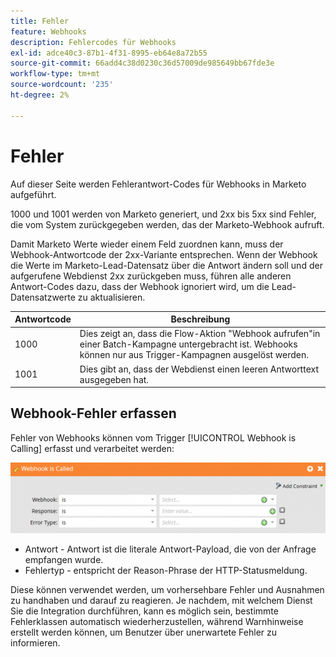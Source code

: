 ```yaml
---
title: Fehler
feature: Webhooks
description: Fehlercodes für Webhooks
exl-id: adce40c3-87b1-4f31-8995-eb64e8a72b55
source-git-commit: 66add4c38d0230c36d57009de985649bb67fde3e
workflow-type: tm+mt
source-wordcount: '235'
ht-degree: 2%

---
```


# Fehler

Auf dieser Seite werden Fehlerantwort-Codes für Webhooks in Marketo aufgeführt.

1000 und 1001 werden von Marketo generiert, und 2xx bis 5xx sind Fehler, die vom System zurückgegeben werden, das der Marketo-Webhook aufruft.

Damit Marketo Werte wieder einem Feld zuordnen kann, muss der Webhook-Antwortcode der 2xx-Variante entsprechen. Wenn der Webhook die Werte im Marketo-Lead-Datensatz über die Antwort ändern soll und der aufgerufene Webdienst 2xx zurückgeben muss, führen alle anderen Antwort-Codes dazu, dass der Webhook ignoriert wird, um die Lead-Datensatzwerte zu aktualisieren.

| Antwortcode | Beschreibung |
| --- | --- |
| 1000 | Dies zeigt an, dass die Flow-Aktion &quot;Webhook aufrufen&quot;in einer Batch-Kampagne untergebracht ist. Webhooks können nur aus Trigger-Kampagnen ausgelöst werden. |
| 1001 | Dies gibt an, dass der Webdienst einen leeren Antworttext ausgegeben hat. |

## Webhook-Fehler erfassen

Fehler von Webhooks können vom Trigger [!UICONTROL Webhook is Calling] erfasst und verarbeitet werden:

![Webhook wird aufgerufen](assets/webhook-called.png)

* Antwort - Antwort ist die literale Antwort-Payload, die von der Anfrage empfangen wurde.
* Fehlertyp - entspricht der Reason-Phrase der HTTP-Statusmeldung.

Diese können verwendet werden, um vorhersehbare Fehler und Ausnahmen zu handhaben und darauf zu reagieren. Je nachdem, mit welchem Dienst Sie die Integration durchführen, kann es möglich sein, bestimmte Fehlerklassen automatisch wiederherzustellen, während Warnhinweise erstellt werden können, um Benutzer über unerwartete Fehler zu informieren.
